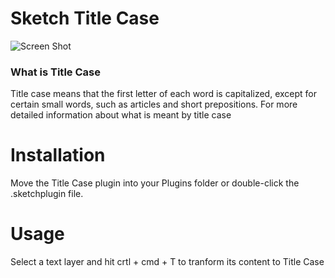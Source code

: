 
# Sketch Title Case

![Screen Shot](https://media.giphy.com/media/l0IsIwEvoqDkP2gGQ/giphy.gif)

### What is Title Case

Title case means that the first letter of each word is capitalized, except for certain small words, such as articles and short prepositions. For more detailed information about what is meant by title case

# Installation

Move the Title Case plugin into your Plugins folder or double-click the .sketchplugin file.

# Usage

Select a text layer and hit crtl + cmd + T to tranform its content to Title Case
